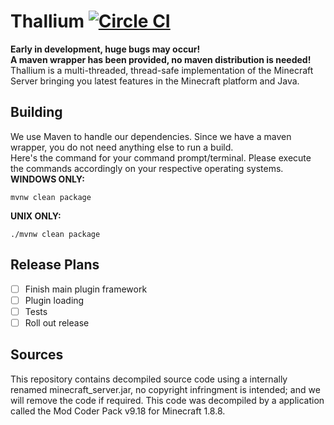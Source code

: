 # Thallium [![Circle CI](https://circleci.com/gh/TorchPowered/Thallium/tree/master.svg?style=svg)](https://circleci.com/gh/TorchPowered/Thallium/tree/master)
**Early in development, huge bugs may occur!**  
**A maven wrapper has been provided, no maven distribution is needed!**  
Thallium is a multi-threaded, thread-safe implementation of the Minecraft Server bringing you latest features in the Minecraft platform and Java.  
  
## Building
We use Maven to handle our dependencies. Since we have a maven wrapper, you do not need anything else to run a build.  
Here's the command for your command prompt/terminal. Please execute the commands accordingly on your respective operating systems.  
**WINDOWS ONLY:**
```Shell
mvnw clean package
```
**UNIX ONLY:** 
```Shell
./mvnw clean package
```  
  
## Release Plans
- [ ] Finish main plugin framework
- [ ] Plugin loading
- [ ] Tests
- [ ] Roll out release
  
## Sources
This repository contains decompiled source code using a internally renamed minecraft_server.jar, no copyright infringment is intended;   and we will remove the code if required. This code was decompiled by a application called the Mod Coder Pack v9.18 for Minecraft 1.8.8.
